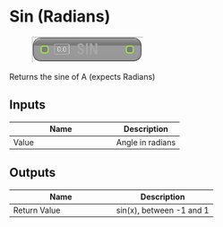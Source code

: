 # Sin (Radians)

<div align="left" data-full-width="false"><figure><img src="../../../../api/Math/Trig/Sin_(Radians).png" alt=""><figcaption></figcaption></figure></div>

Returns the sine of A (expects Radians)

## Inputs

<table><thead><tr><th width="170">Name</th><th>Description</th></tr></thead><tbody><tr><td>Value</td><td>Angle in radians</td></tr></tbody></table>

## Outputs

<table><thead><tr><th width="170">Name</th><th>Description</th></tr></thead><tbody><tr><td>Return Value</td><td>sin(x), between -1 and 1</td></tr></tbody></table>
